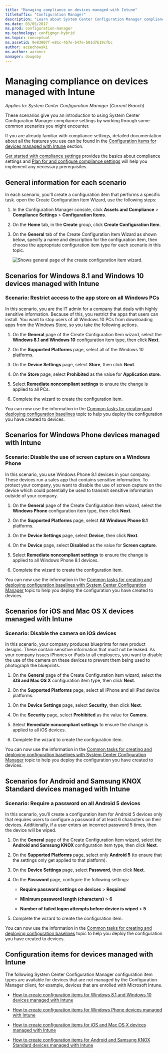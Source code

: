 ```yaml
---
title: "Managing compliance on devices managed with Intune"
titleSuffix: "Configuration Manager"
description: "Learn about System Center Configuration Manager compliance settings by working through some common scenarios."
ms.date: 03/05/2017
ms.prod: configuration-manager
ms.technology: configmgr-hybrid
ms.topic: conceptual
ms.assetid: 9e83007f-e81c-4b7e-b47e-b01d7b19cfbc
author: aczechowski
ms.author: aaroncz
manager: dougeby
---
```

# Managing compliance on devices managed with Intune

*Applies to: System Center Configuration Manager (Current Branch)*

These scenarios give you an introduction to using System Center Configuration Manager compliance settings by working through some common scenarios you might encounter.  

 If you are already familiar with compliance settings, detailed documentation about all the features you use can be found in the [Configuration items for devices managed with Intune](#configuration-items-for-devices-managed-with-intune) section.  

 [Get started with compliance settings](../../compliance/get-started/get-started-with-compliance-settings.md) provides the basics about compliance settings and [Plan for and configure compliance settings](../../compliance/plan-design/plan-for-and-configure-compliance-settings.md) will help you implement any necessary prerequisites.  

## General information for each scenario  
 In each scenario, you'll create a configuration item that performs a specific task. open the Create Configuration Item Wizard, use the following steps:  

1.  In the Configuration Manager console, click **Assets and Compliance** > **Compliance Settings** > **Configuration Items**.  

3.  On the **Home** tab, in the **Create** group, click **Create Configuration Item**.  

4.  On the **General** tab of the Create Configuration Item Wizard as shown below, specify a name and description for the configuration item, then choose the appropriate configuration item type for each scenario in this topic.  

     ![Shows general page of the create configuration item wizard.](media/Compliance-Settings-Wizard---1.png)  

## Scenarios for Windows 8.1 and Windows 10 devices managed with Intune  

### Scenario: Restrict access to the app store on all Windows PCs  
 In this scenario, you are the IT admin for a company that deals with highly sensitive information. Because of this, you restrict the apps that users can install. You want to stop users of all Windows 10 PCs from downloading apps from the Windows Store, so you take the following actions.  

1.  On the **General** page of the Create Configuration Item wizard, select the **Windows 8.1 and Windows 10** configuration item type, then click **Next**.  

2.  On the **Supported Platforms** page, select all of the Windows 10 platforms.  

3.  On the **Device Settings** page, select **Store**, then click **Next**.  

4.  On the **Store** page, select **Prohibited** as the value for **Application store**.  

5.  Select **Remediate noncompliant settings** to ensure the change is applied to all PCs.  

6.  Complete the wizard to create the configuration item.  

 You can now use the information in the [Common tasks for creating and deploying configuration baselines](../../compliance/plan-design/common-tasks-for-creating-and-deploying-configuration-baselines.md) topic to help you deploy the configuration you have created to devices.  

## Scenarios for Windows Phone devices managed with Intune  

### Scenario: Disable the use of screen capture on a Windows Phone  
 In this scenario, you use Windows Phone 8.1 devices in your company. These devices run a sales app that contains sensitive information. To protect your company, you want to disable the use of screen capture on the device which could potentially be used to transmit sensitive information outside of your company.  

1.  On the **General** page of the Create Configuration Item wizard, select the **Windows Phone** configuration item type, then click **Next**.  

2.  On the **Supported Platforms** page, select **All Windows Phone 8.1** platforms.  

3.  On the **Device Settings** page, select **Device**, then click **Next**.  

4.  On the **Device** page, select **Disabled** as the value for **Screen capture**.  

5.  Select **Remediate noncompliant settings** to ensure the change is applied to all Windows Phone 8.1 devices.  

6.  Complete the wizard to create the configuration item.  

 You can now use the information in the [Common tasks for creating and deploying configuration baselines with System Center Configuration Manager](../../compliance/plan-design/common-tasks-for-creating-and-deploying-configuration-baselines.md) topic to help you deploy the configuration you have created to devices.  

## Scenarios for iOS and Mac OS X devices managed with Intune  

### Scenario: Disable the camera on iOS devices  
 In this scenario, your company produces blueprints for new product designs. These contain sensitive information that must not be leaked. As your company issues iPhones or iPads to all employees, you want to disable the use of the camera on these devices to prevent them being used to photograph the blueprints.  

1.  On the **General** page of the Create Configuration Item wizard, select the **iOS and Mac OS X** configuration item type, then click **Next**.  

2.  On the **Supported Platforms** page, select all iPhone and all iPad device platforms.  

3.  On the **Device Settings** page, select **Security**, then click **Next**.  

4.  On the **Security** page, select **Prohibited** as the value for **Camera**.  

5.  Select **Remediate noncompliant settings** to ensure the change is applied to all iOS devices.  

6.  Complete the wizard to create the configuration item.  

 You can now use the information in the [Common tasks for creating and deploying configuration baselines with System Center Configuration Manager](../../compliance/plan-design/common-tasks-for-creating-and-deploying-configuration-baselines.md) topic to help you deploy the configuration you have created to devices.  

## Scenarios for Android and Samsung KNOX Standard devices managed with Intune  

### Scenario: Require a password on all Android 5 devices  
 In this scenario, you'll create a configuration item for Android 5 devices only that requires users to configure a password of at least 6 characters on their devices. Additionally, if a user enters an incorrect password 5 times, then the device will be wiped.  

1.  On the **General** page of the Create Configuration Item wizard, select the **Android and Samsung KNOX** configuration item type, then click **Next**.  

2.  On the **Supported Platforms** page, select only **Android 5** (to ensure that the settings only get applied to that platform).  

3.  On the **Device Settings** page, select **Password**, then click **Next**.  

4.  On the **Password** page, configure the following settings:  

    -   **Require password settings on devices** > **Required**  

    -   **Minimum password length (characters)** > **6**  

    -   **Number of failed logon attempts before device is wiped** > **5**  

5.  Complete the wizard to create the configuration item.  

 You can now use the information in the [Common tasks for creating and deploying configuration baselines](../../compliance/plan-design/common-tasks-for-creating-and-deploying-configuration-baselines.md) topic to help you deploy the configuration you have created to devices.  

## Configuration items for devices managed with Intune

The following System Center Configuration Manager configuration item types are available for devices that are not managed by the Configuration Manager client, for example, devices that are enrolled with Microsoft Intune.  

 -   [How to create configuration items for Windows 8.1 and Windows 10 devices managed with Intune](create-configuration-items-for-windows-8.1-and-windows-10-devices-managed-without-the-client.md)  

 -   [How to create configuration items for Windows Phone devices managed with Intune](create-configuration-items-for-windows-phone-devices-managed-without-the-client.md)  

 -   [How to create configuration items for iOS and Mac OS X devices managed with Intune](create-configuration-items-for-ios-and-mac-os-x-devices-managed-without-the-client.md)  

 -   [How to create configuration items for Android and Samsung KNOX Standard devices managed with Intune](create-configuration-items-for-android-and-samsung-knox-devices-managed-without-the-client.md)  
